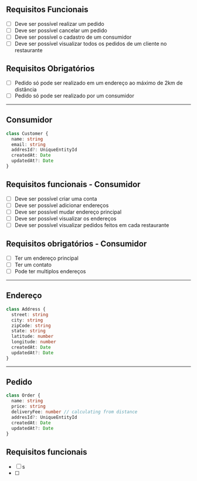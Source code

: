 ## Requisitos Funcionais

- [ ] Deve ser possível realizar um pedido
- [ ] Deve ser possível cancelar um pedido
- [ ] Deve ser possível o cadastro de um consumidor
- [ ] Deve ser possível visualizar todos os pedidos de um cliente no restaurante

## Requisitos Obrigatórios

- [ ] Pedido só pode ser realizado em um endereço ao máximo de 2km de distância
- [ ] Pedido só pode ser realizado por um consumidor

---

## Consumidor

```ts
class Customer {
  name: string
  email: string
  addresId?: UniqueEntityId
  createdAt: Date
  updatedAt?: Date
}
```

## Requisitos funcionais - Consumidor

- [ ] Deve ser possível criar uma conta
- [ ] Deve ser possível adicionar endereços
- [ ] Deve ser possível mudar endereço principal
- [ ] Deve ser possível visualizar os endereços
- [ ] Deve ser possível visualizar pedidos feitos em cada restaurante

## Requisitos obrigatórios - Consumidor

- [ ] Ter um endereço principal
- [ ] Ter um contato
- [ ] Pode ter multiplos endereços

---

## Endereço

```ts
class Address {
  street: string
  city: string
  zipCode: string
  state: string
  latitude: number
  longitude: number
  createdAt: Date
  updatedAt?: Date
}
```

---

## Pedido

```ts
class Order {
  name: string
  price: string
  deliveryFee: number // calculating from distance
  addresId?: UniqueEntityId
  createdAt: Date
  updatedAt?: Date
}
```

## Requisitos funcionais

- [ ] s
- [ ]
